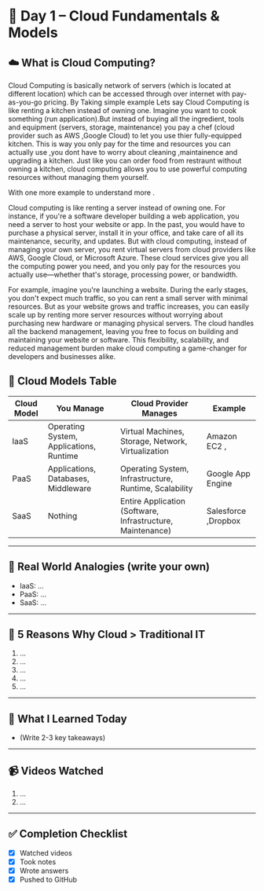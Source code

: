 ﻿# 🧠 Day 1 – Cloud Fundamentals & Models

## ☁️ What is Cloud Computing?
Cloud Computing is basically network of servers (which is located at different location) which can be accessed through over internet with pay-as-you-go pricing. By Taking simple example Lets say Cloud Computing is like renting a kitchen instead of owning one. Imagine you want to cook something (run application).But instead of buying all the ingredient, tools and equipment (servers, storage, maintenance) you pay a chef (cloud provider such as AWS ,Google Cloud) to let you use thier fully-equipped kitchen. This is way you only pay for the time and resources you can actually use ,you dont have to worry about cleaning ,maintainence and upgrading a kitchen. Just like you can order food from restraunt without owning a kitchen, cloud computing allows you to use powerful computing resources without managing them yourself.

With one more example to understand more .

Cloud computing is like renting a server instead of owning one. For instance, if you're a software developer building a web application, you need a server to host your website or app. In the past, you would have to purchase a physical server, install it in your office, and take care of all its maintenance, security, and updates. But with cloud computing, instead of managing your own server, you rent virtual servers from cloud providers like AWS, Google Cloud, or Microsoft Azure. These cloud services give you all the computing power you need, and you only pay for the resources you actually use—whether that's storage, processing power, or bandwidth.

For example, imagine you're launching a website. During the early stages, you don't expect much traffic, so you can rent a small server with minimal resources. But as your website grows and traffic increases, you can easily scale up by renting more server resources without worrying about purchasing new hardware or managing physical servers. The cloud handles all the backend management, leaving you free to focus on building and maintaining your website or software. This flexibility, scalability, and reduced management burden make cloud computing a game-changer for developers and businesses alike.

## 🧩 Cloud Models Table

| Cloud Model | You Manage | Cloud Provider Manages | Example |
|-------------|------------|-------------------------|---------|
| IaaS | Operating System, Applications, Runtime | Virtual Machines, Storage, Network, Virtualization | Amazon EC2 , |
| PaaS | Applications, Databases, Middleware | Operating System, Infrastructure, Runtime, Scalability| Google App Engine |
| SaaS | Nothing |Entire Application (Software, Infrastructure, Maintenance)| Salesforce ,Dropbox |

---

## 📌 Real World Analogies (write your own)

- IaaS: ...
- PaaS: ...
- SaaS: ...

---

## 🧠 5 Reasons Why Cloud > Traditional IT

1. ...
2. ...
3. ...
4. ...
5. ...

---

## 🎯 What I Learned Today

- (Write 2-3 key takeaways)

---

## 📹 Videos Watched

1. ...
2. ...

---

## ✅ Completion Checklist

- [x] Watched videos  
- [x] Took notes  
- [x] Wrote answers  
- [x] Pushed to GitHub  
